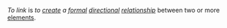 *To link* is *to [create](https://github.com/gcassel/Modular-Organization-Terminology/blob/master/terms/creation.md) a [formal](https://github.com/gcassel/Modular-Organization-Terminology/blob/master/terms/form.md) [directional](https://github.com/gcassel/Modular-Organization-Terminology/blob/master/terms/direct.md) [relationship](https://github.com/gcassel/Modular-Organization-Terminology/blob/master/terms/relationship.md)* between two or more [elements](https://github.com/gcassel/Modular-Organization-Terminology/blob/master/terms/element.md).
